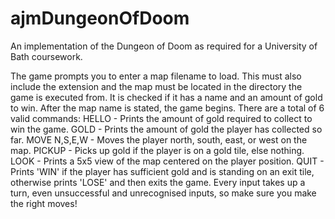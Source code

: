 # ajmDungeonOfDoom
An implementation of the Dungeon of Doom as required for a University of Bath coursework.

The game prompts you to enter a map filename to load. This must also include the extension and the map must be located in the directory the game is executed from.
It is checked if it has a name and an amount of gold to win.
After the map name is stated, the game begins. There are a total of 6 valid commands:
HELLO - Prints the amount of gold required to collect to win the game.
GOLD - Prints the amount of gold the player has collected so far.
MOVE N,S,E,W - Moves the player north, south, east, or west on the map.
PICKUP - Picks up gold if the player is on a gold tile, else nothing.
LOOK - Prints a 5x5 view of the map centered on the player position.
QUIT - Prints 'WIN' if the player has sufficient gold and is standing on an exit tile, otherwise prints 'LOSE' and then exits the game.
Every input takes up a turn, even unsuccessful and unrecognised inputs, so make sure you make the right moves!
